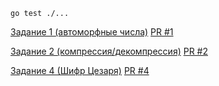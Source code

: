 `go test ./...`

[Задание 1 (автоморфные числа)](automorphic) [PR #1](https://github.com/Vesninovich/go-tasks/pull/1)

[Задание 2 (компрессия/декомпрессия)](compress) [PR #2](https://github.com/Vesninovich/go-tasks/pull/2)

[Задание 4 (Шифр Цезаря)](caesar-cipher) [PR #4](https://github.com/Vesninovich/go-tasks/pull/4)
